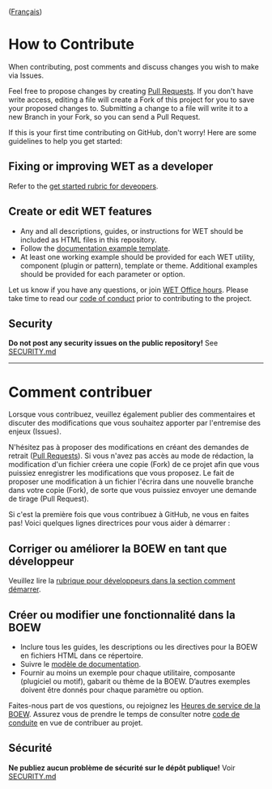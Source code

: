 ([Français](#comment-contribuer))

# How to Contribute

When contributing, post comments and discuss changes you wish to make via Issues.

Feel free to propose changes by creating [Pull Requests](https://wet-boew.github.io/wet-boew/docs/pull-en.html). If you don't have write access, editing a file will create a Fork of this project for you to save your proposed changes to. Submitting a change to a file will write it to a new Branch in your Fork, so you can send a Pull Request.

If this is your first time contributing on GitHub, don't worry! Here are some guidelines to help you get started:

## Fixing or improving WET as a developer

Refer to the [get started rubric for deveopers](https://wet-boew.github.io/wet-boew/docs/start-en.html#develop).

## Create or edit WET features

* Any and all descriptions, guides, or instructions for WET should be included as HTML files in this repository.
* Follow the [documentation example template](https://wet-boew.github.io/wet-boew/docs/ref/docstmpl-en.html).
* At least one working example should be provided for each WET utility, component (plugin or pattern), template or theme. Additional examples should be provided for each parameter or option.

Let us know if you have any questions, or join [WET Office hours](https://github.com/wet-boew/wet-boew/wiki/WET-Office-hours,-Heures-de-service-de-la-BOEW). Please take time to read our [code of conduct](CODE_OF_CONDUCT.md) prior to contributing to the project.

## Security

**Do not post any security issues on the public repository!** See [SECURITY.md](SECURITY.md#security)

______________________

# Comment contribuer

Lorsque vous contribuez, veuillez également publier des commentaires et discuter des modifications que vous souhaitez apporter par l'entremise des enjeux (Issues).

N'hésitez pas à proposer des modifications en créant des demandes de retrait ([Pull Requests](https://wet-boew.github.io/wet-boew/docs/pull-fr.html)). Si vous n'avez pas accès au mode de rédaction, la modification d'un fichier créera une copie (Fork) de ce projet afin que vous puissiez enregistrer les modifications que vous proposez. Le fait de proposer une modification à un fichier l'écrira dans une nouvelle branche dans votre copie (Fork), de sorte que vous puissiez envoyer une demande de tirage (Pull Request).

Si c'est la première fois que vous contribuez à GitHub, ne vous en faites pas! Voici quelques lignes directrices pour vous aider à démarrer :

## Corriger ou améliorer la BOEW en tant que développeur

Veuillez lire la [rubrique pour développeurs dans la section comment démarrer](https://wet-boew.github.io/wet-boew/docs/start-fr.html#develop).

## Créer ou modifier une fonctionnalité dans la BOEW

* Inclure tous les guides, les descriptions ou les directives pour la BOEW en fichiers HTML dans ce répertoire.
* Suivre le <a href="https://wet-boew.github.io/wet-boew/docs/ref/docstmpl-fr.html">modèle de documentation</a>.
* Fournir au moins un exemple pour chaque utilitaire, composante (plugiciel ou motif), gabarit ou thème de la BOEW. D’autres exemples doivent être donnés pour chaque paramètre ou option.

Faites-nous part de vos questions, ou rejoignez les [Heures de service de la BOEW](https://github.com/wet-boew/wet-boew/wiki/WET-Office-hours,-Heures-de-service-de-la-BOEW). Assurez vous de prendre le temps de consulter notre [code de conduite](CODE_OF_CONDUCT.md#Code-de-conduite-pour-le-projet-Boîte-à-outils-de-lexpérience-Web) en vue de contribuer au projet.

## Sécurité

**Ne publiez aucun problème de sécurité sur le dépôt publique!** Voir [SECURITY.md](SECURITY.md)
